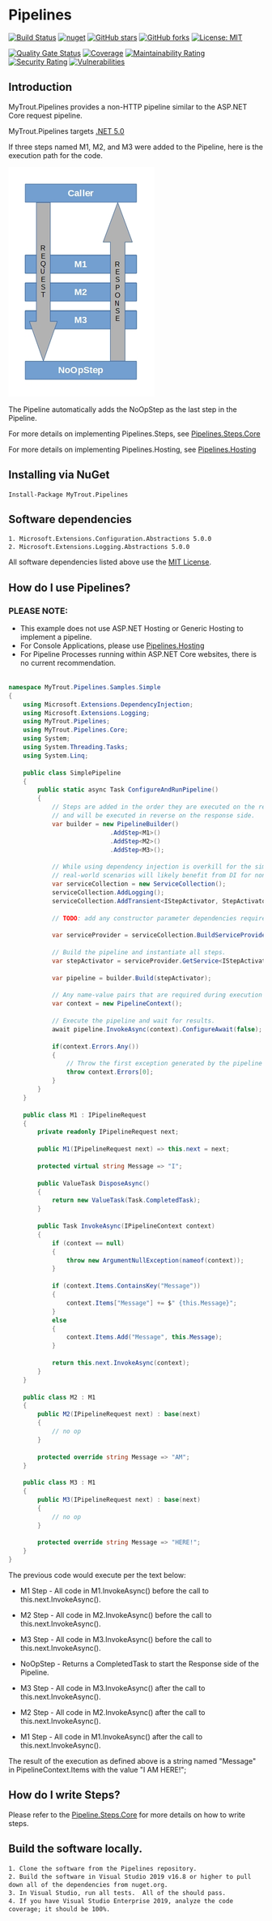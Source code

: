 # Pipelines

[![Build Status](https://github.com/mytrout/Pipelines/actions/workflows/build.yaml/badge.svg)](https://github.com/mytrout/Pipelines)
[![nuget](https://img.shields.io/nuget/v/MyTrout.Pipelines.svg)](https://www.nuget.org/packages/MyTrout.Pipelines/)
[![GitHub stars](https://img.shields.io/github/stars/mytrout/Pipelines.svg)](https://github.com/mytrout/Pipelines/stargazers)
[![GitHub forks](https://img.shields.io/github/forks/mytrout/Pipelines.svg)](https://github.com/mytrout/Pipelines/network)
[![License: MIT](https://img.shields.io/github/license/mytrout/Pipelines.svg)](https://github.com/mytrout/Pipelines/blob/master/LICENSE)

[![Quality Gate Status](https://sonarcloud.io/api/project_badges/measure?project=Pipelines.Core&metric=alert_status)](https://sonarcloud.io/dashboard?id=Pipelines.Core)
[![Coverage](https://sonarcloud.io/api/project_badges/measure?project=Pipelines.Core&metric=coverage)](https://sonarcloud.io/dashboard?id=Pipelines.Core)
[![Maintainability Rating](https://sonarcloud.io/api/project_badges/measure?project=Pipelines.Core&metric=sqale_rating)](https://sonarcloud.io/dashboard?id=Pipelines.Core)
[![Security Rating](https://sonarcloud.io/api/project_badges/measure?project=Pipelines.Core&metric=security_rating)](https://sonarcloud.io/dashboard?id=Pipelines.Core)
[![Vulnerabilities](https://sonarcloud.io/api/project_badges/measure?project=Pipelines.Core&metric=vulnerabilities)](https://sonarcloud.io/dashboard?id=Pipelines.Core)

## Introduction

MyTrout.Pipelines provides a non-HTTP pipeline similar to the ASP.NET Core request pipeline.

MyTrout.Pipelines targets [.NET 5.0](https://dotnet.microsoft.com/download/dotnet/5.0)

If three steps named M1, M2, and M3 were added to the Pipeline, here is the execution path for the code.

![](pipeline-drawing.jpg)

The Pipeline automatically adds the NoOpStep as the last step in the Pipeline.

For more details on implementing Pipelines.Steps, see [Pipelines.Steps.Core](../Steps/Core/README.md)

For more details on implementing Pipelines.Hosting, see [Pipelines.Hosting](../Hosting/README.md)

## Installing via NuGet

    Install-Package MyTrout.Pipelines

## Software dependencies
    1. Microsoft.Extensions.Configuration.Abstractions 5.0.0
    2. Microsoft.Extensions.Logging.Abstractions 5.0.0

All software dependencies listed above use the [MIT License](https://licenses.nuget.org/MIT).

## How do I use Pipelines?

### PLEASE NOTE: 
* This example does not use ASP.NET Hosting or Generic Hosting to implement a pipeline.
* For Console Applications, please use [Pipelines.Hosting](../Hosting/README.md)
* For Pipeline Processes running within ASP.NET Core websites, there is no current recommendation.

```csharp

namespace MyTrout.Pipelines.Samples.Simple
{
    using Microsoft.Extensions.DependencyInjection;
    using Microsoft.Extensions.Logging;
    using MyTrout.Pipelines;
    using MyTrout.Pipelines.Core;
    using System;
    using System.Threading.Tasks;
    using System.Linq;

    public class SimplePipeline
    {
        public static async Task ConfigureAndRunPipeline()
        {
            // Steps are added in the order they are executed on the request side
            // and will be executed in reverse on the response side.
            var builder = new PipelineBuilder()
                            .AddStep<M1>()
                            .AddStep<M2>()
                            .AddStep<M3>();

            // While using dependency injection is overkill for the simple example, 
            // real-world scenarios will likely benefit from DI for non-trivial implementations.
            var serviceCollection = new ServiceCollection();
            serviceCollection.AddLogging();
            serviceCollection.AddTransient<IStepActivator, StepActivator>();
    
            // TODO: add any constructor parameter dependencies required by steps here.

            var serviceProvider = serviceCollection.BuildServiceProvider();
    
            // Build the pipeline and instantiate all steps.
            var stepActivator = serviceProvider.GetService<IStepActivator>();

            var pipeline = builder.Build(stepActivator);

            // Any name-value pairs that are required during execution would be loaded here.
            var context = new PipelineContext();
    
            // Execute the pipeline and wait for results.
            await pipeline.InvokeAsync(context).ConfigureAwait(false);

            if(context.Errors.Any())
            {
                // Throw the first exception generated by the pipeline execution.
                throw context.Errors[0];
            }
        }
    }

    public class M1 : IPipelineRequest
    {
        private readonly IPipelineRequest next;

        public M1(IPipelineRequest next) => this.next = next;

        protected virtual string Message => "I";

        public ValueTask DisposeAsync()
        {
            return new ValueTask(Task.CompletedTask);
        }

        public Task InvokeAsync(IPipelineContext context)
        {
            if (context == null)
            {
                throw new ArgumentNullException(nameof(context));
            }

            if (context.Items.ContainsKey("Message"))
            {
                context.Items["Message"] += $" {this.Message}";
            }
            else
            {
                context.Items.Add("Message", this.Message);
            }

            return this.next.InvokeAsync(context);
        }
    }

    public class M2 : M1
    {
        public M2(IPipelineRequest next) : base(next)
        {
            // no op
        }

        protected override string Message => "AM";
    }

    public class M3 : M1
    {
        public M3(IPipelineRequest next) : base(next)
        {
            // no op
        }

        protected override string Message => "HERE!";
    }
}
```

The previous code would execute per the text below:

* M1 Step - All code in M1.InvokeAsync() before the call to this.next.InvokeAsync().
* M2 Step - All code in M2.InvokeAsync() before the call to this.next.InvokeAsync().
* M3 Step - All code in M3.InvokeAsync() before the call to this.next.InvokeAsync().

* NoOpStep - Returns a CompletedTask to start the Response side of the Pipeline.

* M3 Step - All code in M3.InvokeAsync() after the call to this.next.InvokeAsync().
* M2 Step - All code in M2.InvokeAsync() after the call to this.next.InvokeAsync().
* M1 Step - All code in M1.InvokeAsync() after the call to this.next.InvokeAsync().

The result of the execution as defined above is a string named "Message" in PipelineContext.Items with the value "I AM HERE!";

## How do I write Steps?
Please refer to the [Pipeline.Steps.Core](../Steps/Core/README.md) for more details on how to write steps.

## Build the software locally.
    1. Clone the software from the Pipelines repository.
    2. Build the software in Visual Studio 2019 v16.8 or higher to pull down all of the dependencies from nuget.org.
    3. In Visual Studio, run all tests.  All of the should pass.
    4. If you have Visual Studio Enterprise 2019, analyze the code coverage; it should be 100%.

